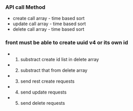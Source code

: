 ### API call Method
- create call array - time based sort
- update call array - time based sort
- delete call array - time based sort


### front must be able to create uuid v4 or its own id
- 1. substract create id list in delete array
- 2. substract that from delete array
- 3. send rest create requests
- 4. send update requests
- 5. send delete requests
